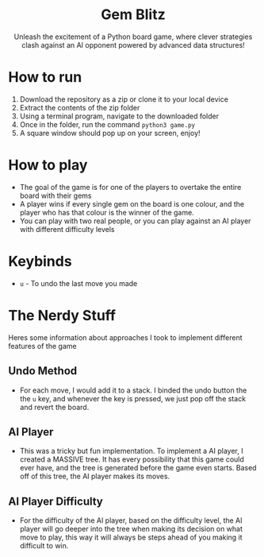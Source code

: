 <h1 align="center"> Gem Blitz </h1>
<p align="center">Unleash the excitement of a Python board game, where clever strategies clash against an AI opponent powered by advanced data structures!</p>


# How to run
1. Download the repository as a zip or clone it to your local device
2. Extract the contents of the zip folder
3. Using a terminal program, navigate to the downloaded folder
4. Once in the folder, run the command `python3 game.py`
5. A square window should pop up on your screen, enjoy!

# How to play
- The goal of the game is for one of the players to overtake the entire board with their gems
- A player wins if every single gem on the board is one colour, and the player who has that colour is the winner of the game.
- You can play with two real people, or you can play against an AI player with different difficulty levels

# Keybinds
- `u` - To undo the last move you made

# The Nerdy Stuff
Heres some information about approaches I took to implement different features of the game
## Undo Method
- For each move, I would add it to a stack. I binded the undo button the the `u` key, and whenever the key is pressed, we just pop off the stack and revert the board.
## AI Player 
- This was a tricky but fun implementation. To implement a AI player, I created a MASSIVE tree. It has every possibility that this game could ever have, and the tree is generated before the game even starts. Based off of this tree, the AI player makes its moves.
## AI Player Difficulty
- For the difficulty of the AI player, based on the difficulty level, the AI player will go deeper into the tree when making its decision on what move to play, this way it will always be steps ahead of you making it difficult to win. 
